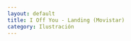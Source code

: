 ```yaml
---
layout: default
title: I Off You - Landing (Movistar)
category: Ilustración
---
```


<img src="http://josemdev.com/mirkopf/ilustracion/landing.jpg" class="inline-left" title="" alt="" />